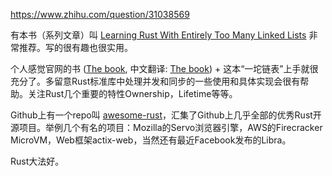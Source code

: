 https://www.zhihu.com/question/31038569

有本书（系列文章）叫 [Learning Rust With Entirely Too Many Linked Lists](https://rust-unofficial.github.io/too-many-lists/) 非常推荐。写的很有趣也很实用。

个人感觉官网的书 ([The book](https://github.com/rust-lang/book), 中文翻译: [The book](https://github.com/KaiserY/rust-book-chinese)) + 这本“一坨链表”上手就很充分了。多留意Rust标准库中处理并发和同步的一些使用和具体实现会很有帮助。关注Rust几个重要的特性Ownership，Lifetime等等。

Github上有一个repo叫 [awesome-rust](https://github.com/rust-unofficial/awesome-rust)，汇集了Github上几乎全部的优秀Rust开源项目。举例几个有名的项目：Mozilla的Servo浏览器引擎，AWS的Firecracker MicroVM，Web框架actix-web，当然还有最近Facebook发布的Libra。

Rust大法好。
